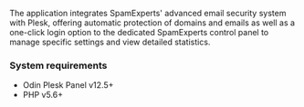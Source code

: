 The application integrates SpamExperts' advanced email security system with Plesk, offering automatic protection of domains and emails as well as a one-click login option to the dedicated SpamExperts control panel to manage specific settings and view detailed statistics.

### System requirements

- Odin Plesk Panel v12.5+
- PHP v5.6+